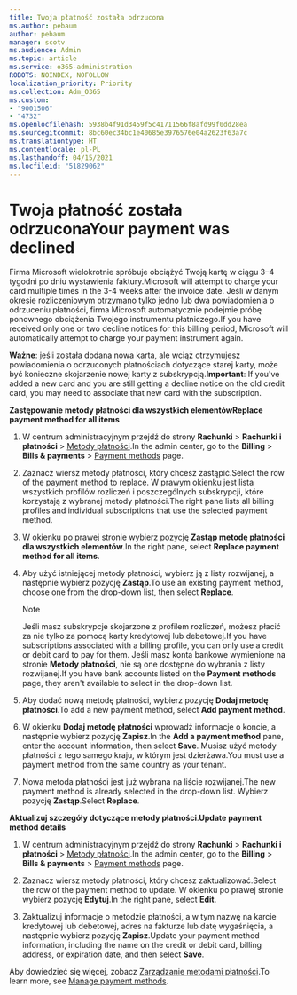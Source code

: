 ```yaml
---
title: Twoja płatność została odrzucona
ms.author: pebaum
author: pebaum
manager: scotv
ms.audience: Admin
ms.topic: article
ms.service: o365-administration
ROBOTS: NOINDEX, NOFOLLOW
localization_priority: Priority
ms.collection: Adm_O365
ms.custom:
- "9001506"
- "4732"
ms.openlocfilehash: 5938b4f91d3459f5c41711566f8afd99f0dd28ea
ms.sourcegitcommit: 8bc60ec34bc1e40685e3976576e04a2623f63a7c
ms.translationtype: HT
ms.contentlocale: pl-PL
ms.lasthandoff: 04/15/2021
ms.locfileid: "51829062"
---
```

# <a name="your-payment-was-declined"></a><span data-ttu-id="47b82-102">Twoja płatność została odrzucona</span><span class="sxs-lookup"><span data-stu-id="47b82-102">Your payment was declined</span></span>

<span data-ttu-id="47b82-103">Firma Microsoft wielokrotnie spróbuje obciążyć Twoją kartę w ciągu 3–4 tygodni po dniu wystawienia faktury.</span><span class="sxs-lookup"><span data-stu-id="47b82-103">Microsoft will attempt to charge your card multiple times in the 3-4 weeks after the invoice date.</span></span>  <span data-ttu-id="47b82-104">Jeśli w danym okresie rozliczeniowym otrzymano tylko jedno lub dwa powiadomienia o odrzuceniu płatności, firma Microsoft automatycznie podejmie próbę ponownego obciążenia Twojego instrumentu płatniczego.</span><span class="sxs-lookup"><span data-stu-id="47b82-104">If you have received only one or two decline notices for this billing period, Microsoft will automatically attempt to charge your payment instrument again.</span></span>  

<span data-ttu-id="47b82-105">**Ważne**: jeśli została dodana nowa karta, ale wciąż otrzymujesz powiadomienia o odrzuconych płatnościach dotyczące starej karty, może być konieczne skojarzenie nowej karty z subskrypcją.</span><span class="sxs-lookup"><span data-stu-id="47b82-105">**Important**: If you've added a new card and you are still getting a decline notice on the old credit card, you may need to associate that new card with the subscription.</span></span>

<span data-ttu-id="47b82-106">**Zastępowanie metody płatności dla wszystkich elementów**</span><span class="sxs-lookup"><span data-stu-id="47b82-106">**Replace payment method for all items**</span></span>

1. <span data-ttu-id="47b82-107">W centrum administracyjnym przejdź do strony **Rachunki** > **Rachunki i płatności** > [Metody płatności](https://go.microsoft.com/fwlink/p/?linkid=2018806).</span><span class="sxs-lookup"><span data-stu-id="47b82-107">In the admin center, go to the **Billing** > **Bills & payments** > [Payment methods](https://go.microsoft.com/fwlink/p/?linkid=2018806) page.</span></span>

2. <span data-ttu-id="47b82-108">Zaznacz wiersz metody płatności, który chcesz zastąpić.</span><span class="sxs-lookup"><span data-stu-id="47b82-108">Select the row of the payment method to replace.</span></span> <span data-ttu-id="47b82-109">W prawym okienku jest lista wszystkich profilów rozliczeń i poszczególnych subskrypcji, które korzystają z wybranej metody płatności.</span><span class="sxs-lookup"><span data-stu-id="47b82-109">The right pane lists all billing profiles and individual subscriptions that use the selected payment method.</span></span>

3. <span data-ttu-id="47b82-110">W okienku po prawej stronie wybierz pozycję **Zastąp metodę płatności dla wszystkich elementów**.</span><span class="sxs-lookup"><span data-stu-id="47b82-110">In the right pane, select **Replace payment method for all items**.</span></span>

4. <span data-ttu-id="47b82-111">Aby użyć istniejącej metody płatności, wybierz ją z listy rozwijanej, a następnie wybierz pozycję **Zastąp**.</span><span class="sxs-lookup"><span data-stu-id="47b82-111">To use an existing payment method, choose one from the drop-down list, then select **Replace**.</span></span>

    > [!NOTE]
    > <span data-ttu-id="47b82-112">Jeśli masz subskrypcje skojarzone z profilem rozliczeń, możesz płacić za nie tylko za pomocą karty kredytowej lub debetowej.</span><span class="sxs-lookup"><span data-stu-id="47b82-112">If you have subscriptions associated with a billing profile, you can only use a credit or debit card to pay for them.</span></span> <span data-ttu-id="47b82-113">Jeśli masz konta bankowe wymienione na stronie **Metody płatności**, nie są one dostępne do wybrania z listy rozwijanej.</span><span class="sxs-lookup"><span data-stu-id="47b82-113">If you have bank accounts listed on the **Payment methods** page, they aren't available to select in the drop-down list.</span></span>

5. <span data-ttu-id="47b82-114">Aby dodać nową metodę płatności, wybierz pozycję **Dodaj metodę płatności**.</span><span class="sxs-lookup"><span data-stu-id="47b82-114">To add a new payment method, select **Add payment method**.</span></span>

6. <span data-ttu-id="47b82-115">W okienku **Dodaj metodę płatności** wprowadź informacje o koncie, a następnie wybierz pozycję **Zapisz**.</span><span class="sxs-lookup"><span data-stu-id="47b82-115">In the **Add a payment method** pane, enter the account information, then select **Save**.</span></span> <span data-ttu-id="47b82-116">Musisz użyć metody płatności z tego samego kraju, w którym jest dzierżawa.</span><span class="sxs-lookup"><span data-stu-id="47b82-116">You must use a payment method from the same country as your tenant.</span></span>

7. <span data-ttu-id="47b82-117">Nowa metoda płatności jest już wybrana na liście rozwijanej.</span><span class="sxs-lookup"><span data-stu-id="47b82-117">The new payment method is already selected in the drop-down list.</span></span> <span data-ttu-id="47b82-118">Wybierz pozycję **Zastąp**.</span><span class="sxs-lookup"><span data-stu-id="47b82-118">Select **Replace**.</span></span>

<span data-ttu-id="47b82-119">**Aktualizuj szczegóły dotyczące metody płatności**.</span><span class="sxs-lookup"><span data-stu-id="47b82-119">**Update payment method details**</span></span>

1. <span data-ttu-id="47b82-120">W centrum administracyjnym przejdź do strony **Rachunki** > **Rachunki i płatności** > [Metody płatności](https://go.microsoft.com/fwlink/p/?linkid=2018806).</span><span class="sxs-lookup"><span data-stu-id="47b82-120">In the admin center, go to the **Billing** > **Bills & payments** > [Payment methods](https://go.microsoft.com/fwlink/p/?linkid=2018806) page.</span></span>

2. <span data-ttu-id="47b82-121">Zaznacz wiersz metody płatności, który chcesz zaktualizować.</span><span class="sxs-lookup"><span data-stu-id="47b82-121">Select the row of the payment method to update.</span></span> <span data-ttu-id="47b82-122">W okienku po prawej stronie wybierz pozycję **Edytuj**.</span><span class="sxs-lookup"><span data-stu-id="47b82-122">In the right pane, select **Edit**.</span></span>

3. <span data-ttu-id="47b82-123">Zaktualizuj informacje o metodzie płatności, a w tym nazwę na karcie kredytowej lub debetowej, adres na fakturze lub datę wygaśnięcia, a następnie wybierz pozycję **Zapisz**.</span><span class="sxs-lookup"><span data-stu-id="47b82-123">Update your payment method information, including the name on the credit or debit card, billing address, or expiration date, and then select **Save**.</span></span>

<span data-ttu-id="47b82-124">Aby dowiedzieć się więcej, zobacz [Zarządzanie metodami płatności](https://docs.microsoft.com/microsoft-365/commerce/billing-and-payments/manage-payment-methods).</span><span class="sxs-lookup"><span data-stu-id="47b82-124">To learn more, see [Manage payment methods](https://docs.microsoft.com/microsoft-365/commerce/billing-and-payments/manage-payment-methods).</span></span>